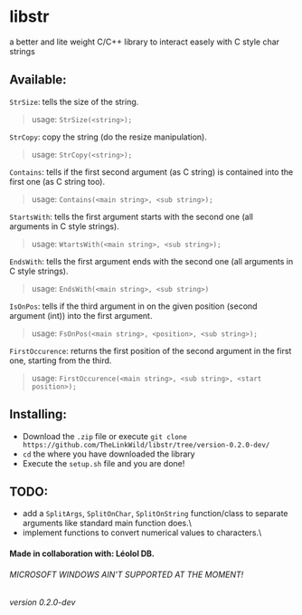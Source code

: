 # libstr
a better and lite weight C/C++ library to interact easely with C style char strings

## Available:
`StrSize`: tells the size of the string.
> usage: `StrSize(<string>);`

`StrCopy`: copy the string (do the resize manipulation).
> usage: `StrCopy(<string>);`

`Contains`: tells if the first second argument (as C string) is contained into the first one (as C string too).
> usage: `Contains(<main string>, <sub string>);`

`StartsWith`: tells the first argument starts with the second one (all arguments in C style strings).
> usage: `WtartsWith(<main string>, <sub string>);`

`EndsWith`: tells the first argument ends with the second one (all arguments in C style strings).
> usage: `EndsWith(<main string>, <sub string>)`

`IsOnPos`: tells if the third argument in on the given position (second argument (int)) into the first argument.
> usage: `FsOnPos(<main string>, <position>, <sub string>);`

`FirstOccurence`: returns the first position of the second argument in the first one, starting from the third.
> usage: `FirstOccurence(<main string>, <sub string>, <start position>);`

## Installing:
- Download the `.zip` file or execute
```git clone https://github.com/TheLinkWild/libstr/tree/version-0.2.0-dev/```
- `cd` the where you have downloaded the library
- Execute the `setup.sh` file and you are done! 

## TODO:
- add a `SplitArgs`, `SplitOnChar`, `SplitOnString` function/class to separate arguments like standard main function does.\
- implement functions to convert numerical values to characters.\

#### Made in collaboration with: Léolol DB.
###### MICROSOFT WINDOWS AIN'T SUPPORTED AT THE MOMENT!
###### version 0.2.0-dev

